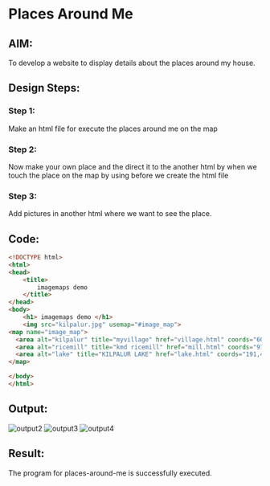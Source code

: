 # Places Around Me
## AIM:
To develop a website to display details about the places around my house.

## Design Steps:

### Step 1:
Make an html file for execute the places around me on the map
### Step 2:
Now make your own place and the direct it to the another html by when we touch the place on the map by using before we create the html file

### Step 3:
Add pictures in another html where we want to see the place.
## Code:
```html
<!DOCTYPE html>
<html>
<head>
    <title>
        imagemaps demo
    </title>
</head>
<body>
    <h1> imagemaps demo </h1>
    <img src="kilpalur.jpg" usemap="#image_map">
<map name="image_map">
  <area alt="kilpalur" title="myvillage" href="village.html" coords="608,303,51" shape="circle">
  <area alt="ricemill" title="kmd ricemill" href="mill.html" coords="975,297,1072,370" shape="rect">
  <area alt="lake" title="KILPALUR LAKE" href="lake.html" coords="191,476,63" shape="circle">
</map>

</body>
</html>
```
## Output:
![output2](https://github.com/Narendran-sec/places-around-me/assets/147473131/ae0c0c3f-d094-4f6c-80fa-eb238bec5a45)
![output3](https://github.com/Narendran-sec/places-around-me/assets/147473131/2a0b24d2-c1b1-4052-9c40-3ce0e1d5c590)
![output4](https://github.com/Narendran-sec/places-around-me/assets/147473131/248a103b-4199-48b6-90e3-6cfc834bd017)


## Result:
The program for places-around-me is successfully executed.
